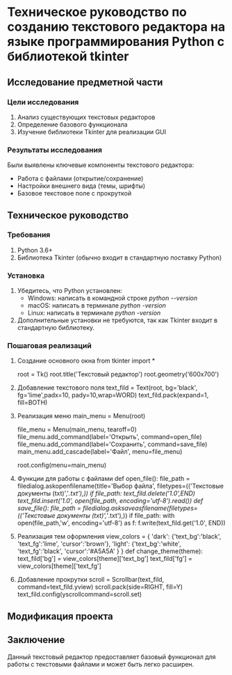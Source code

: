 # Техническое руководство по созданию текстового редактора на языке программирования Python c библиотекой tkinter

## Исследование предметной части
### Цели исследования
1. Анализ существующих текстовых редакторов
2. Определение базового функционала
3. Изучение библиотеки Tkinter для реализации GUI

### Результаты исследования
Были выявлены ключевые компоненты текстового редактора:
* Работа с файлами (открытие/сохранение)
* Настройки внешнего вида (темы, шрифты)
* Базовое текстовое поле с прокруткой

## Техническое руководство
### Требования
1. Python 3.6+
2. Библиотека Tkinter (обычно входит в стандартную поставку Python)

### Установка
1. Убедитесь, что Python установлен:
   * Windows: написать в командной строке *python --version*
   * macOS: написать в терминале *python -version*
   * Linux: написать в терминале *python -version*
2. Дополнительные установки не требуются, так как Tkinter входит в стандартную библиотеку.

### Пошаговая реализаций

1. Создание основного окна
   from tkinter import *
   
   root = Tk()
   root.title('Текстовый редактор')
   root.geometry('600x700')

2. Добавление текстового поля
   text_fild = Text(root, bg='black', fg='lime',padx=10, pady=10,wrap=WORD)
   text_fild.pack(expand=1, fill=BOTH)
3. Реализация меню
   main_menu = Menu(root)
   
   file_menu = Menu(main_menu, tearoff=0)
   file_menu.add_command(label='Открыть', command=open_file)
   file_menu.add_command(label='Сохранить', command=save_file)
   main_menu.add_cascade(label='Файл', menu=file_menu)

   root.config(menu=main_menu)
4. Функции для работы с файлами
   def open_file():
    file_path = filedialog.askopenfilename(title='Выбор файла', filetypes=(('Текстовые документы (txt)','*.txt'),))
    if file_path:
        text_fild.delete('1.0',END)
        text_fild.insert('1.0', open(file_path, encoding='utf-8').read())
   def save_file():
    file_path = filedialog.asksaveasfilename(filetypes=(('Текстовые документы (txt)','*.txt'),))
    if file_path:
        with open(file_path,'w', encoding='utf-8') as f:
            f.write(text_fild.get('1.0', END))
 5. Реализация тем оформления
    view_colors = {
        'dark': {'text_bg':'black', 'text_fg':'lime', 'cursor':'brown'},
        'light': {'text_bg':'white', 'text_fg':'black', 'cursor':'#A5A5A' }
    }
    def change_theme(theme):
        text_fild['bg'] = view_colors[theme]['text_bg']
        text_fild['fg'] = view_colors[theme]['text_fg']
6. Добавление прокрутки
   scroll = Scrollbar(text_fild, command=text_fild.yview)
   scroll.pack(side=RIGHT, fill=Y)
   text_fild.config(yscrollcommand=scroll.set)
## Модификация проекта


## Заключение
Данный текстовый редактор предоставляет базовый функционал для работы с текстовыми файлами и может быть легко расширен.
   

  
